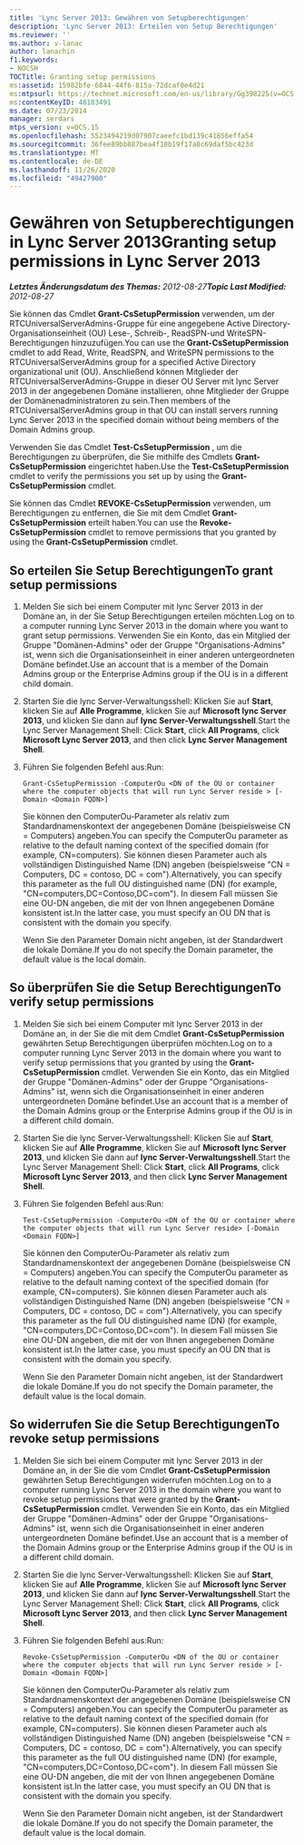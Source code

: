 ```yaml
---
title: 'Lync Server 2013: Gewähren von Setupberechtigungen'
description: 'Lync Server 2013: Erteilen von Setup Berechtigungen'
ms.reviewer: ''
ms.author: v-lanac
author: lanachin
f1.keywords:
- NOCSH
TOCTitle: Granting setup permissions
ms:assetid: 15982bfe-6844-44f6-815a-72dcaf0e4d21
ms:mtpsurl: https://technet.microsoft.com/en-us/library/Gg398225(v=OCS.15)
ms:contentKeyID: 48183491
ms.date: 07/23/2014
manager: serdars
mtps_version: v=OCS.15
ms.openlocfilehash: 5523494219d07907caeefc1bd139c41856effa54
ms.sourcegitcommit: 36fee89bb887bea4f18b19f17a8c69daf5bc423d
ms.translationtype: MT
ms.contentlocale: de-DE
ms.lasthandoff: 11/26/2020
ms.locfileid: "49427900"
---
```

# <a name="granting-setup-permissions-in-lync-server-2013"></a><span data-ttu-id="072d8-103">Gewähren von Setupberechtigungen in Lync Server 2013</span><span class="sxs-lookup"><span data-stu-id="072d8-103">Granting setup permissions in Lync Server 2013</span></span>

<div data-xmlns="http://www.w3.org/1999/xhtml">

<div class="topic" data-xmlns="http://www.w3.org/1999/xhtml" data-msxsl="urn:schemas-microsoft-com:xslt" data-cs="https://msdn.microsoft.com/">

<div data-asp="https://msdn2.microsoft.com/asp">



</div>

<div id="mainSection">

<div id="mainBody"><span data-ttu-id="072d8-104">

<span> </span></span><span class="sxs-lookup"><span data-stu-id="072d8-104">

<span> </span></span></span>

<span data-ttu-id="072d8-105">_**Letztes Änderungsdatum des Themas:** 2012-08-27_</span><span class="sxs-lookup"><span data-stu-id="072d8-105">_**Topic Last Modified:** 2012-08-27_</span></span>

<span data-ttu-id="072d8-106">Sie können das Cmdlet **Grant-CsSetupPermission** verwenden, um der RTCUniversalServerAdmins-Gruppe für eine angegebene Active Directory-Organisationseinheit (OU) Lese-, Schreib-, ReadSPN-und WriteSPN-Berechtigungen hinzuzufügen.</span><span class="sxs-lookup"><span data-stu-id="072d8-106">You can use the **Grant-CsSetupPermission** cmdlet to add Read, Write, ReadSPN, and WriteSPN permissions to the RTCUniversalServerAdmins group for a specified Active Directory organizational unit (OU).</span></span> <span data-ttu-id="072d8-107">Anschließend können Mitglieder der RTCUniversalServerAdmins-Gruppe in dieser OU Server mit lync Server 2013 in der angegebenen Domäne installieren, ohne Mitglieder der Gruppe der Domänenadministratoren zu sein.</span><span class="sxs-lookup"><span data-stu-id="072d8-107">Then members of the RTCUniversalServerAdmins group in that OU can install servers running Lync Server 2013 in the specified domain without being members of the Domain Admins group.</span></span>

<span data-ttu-id="072d8-108">Verwenden Sie das Cmdlet **Test-CsSetupPermission** , um die Berechtigungen zu überprüfen, die Sie mithilfe des Cmdlets **Grant-CsSetupPermission** eingerichtet haben.</span><span class="sxs-lookup"><span data-stu-id="072d8-108">Use the **Test-CsSetupPermission** cmdlet to verify the permissions you set up by using the **Grant-CsSetupPermission** cmdlet.</span></span>

<span data-ttu-id="072d8-109">Sie können das Cmdlet **REVOKE-CsSetupPermission** verwenden, um Berechtigungen zu entfernen, die Sie mit dem Cmdlet **Grant-CsSetupPermission** erteilt haben.</span><span class="sxs-lookup"><span data-stu-id="072d8-109">You can use the **Revoke-CsSetupPermission** cmdlet to remove permissions that you granted by using the **Grant-CsSetupPermission** cmdlet.</span></span>

<div>

## <a name="to-grant-setup-permissions"></a><span data-ttu-id="072d8-110">So erteilen Sie Setup Berechtigungen</span><span class="sxs-lookup"><span data-stu-id="072d8-110">To grant setup permissions</span></span>

1.  <span data-ttu-id="072d8-111">Melden Sie sich bei einem Computer mit lync Server 2013 in der Domäne an, in der Sie Setup Berechtigungen erteilen möchten.</span><span class="sxs-lookup"><span data-stu-id="072d8-111">Log on to a computer running Lync Server 2013 in the domain where you want to grant setup permissions.</span></span> <span data-ttu-id="072d8-112">Verwenden Sie ein Konto, das ein Mitglied der Gruppe "Domänen-Admins" oder der Gruppe "Organisations-Admins" ist, wenn sich die Organisationseinheit in einer anderen untergeordneten Domäne befindet.</span><span class="sxs-lookup"><span data-stu-id="072d8-112">Use an account that is a member of the Domain Admins group or the Enterprise Admins group if the OU is in a different child domain.</span></span>

2.  <span data-ttu-id="072d8-113">Starten Sie die lync Server-Verwaltungsshell: Klicken Sie auf **Start**, klicken Sie auf **Alle Programme**, klicken Sie auf **Microsoft lync Server 2013**, und klicken Sie dann auf **lync Server-Verwaltungsshell**.</span><span class="sxs-lookup"><span data-stu-id="072d8-113">Start the Lync Server Management Shell: Click **Start**, click **All Programs**, click **Microsoft Lync Server 2013**, and then click **Lync Server Management Shell**.</span></span>

3.  <span data-ttu-id="072d8-114">Führen Sie folgenden Befehl aus:</span><span class="sxs-lookup"><span data-stu-id="072d8-114">Run:</span></span>
    
        Grant-CsSetupPermission -ComputerOu <DN of the OU or container where the computer objects that will run Lync Server reside > [-Domain <Domain FQDN>]
    
    <span data-ttu-id="072d8-115">Sie können den ComputerOu-Parameter als relativ zum Standardnamenskontext der angegebenen Domäne (beispielsweise CN = Computers) angeben.</span><span class="sxs-lookup"><span data-stu-id="072d8-115">You can specify the ComputerOu parameter as relative to the default naming context of the specified domain (for example, CN=computers).</span></span> <span data-ttu-id="072d8-116">Sie können diesen Parameter auch als vollständigen Distinguished Name (DN) angeben (beispielsweise "CN = Computers, DC = contoso, DC = com").</span><span class="sxs-lookup"><span data-stu-id="072d8-116">Alternatively, you can specify this parameter as the full OU distinguished name (DN) (for example, "CN=computers,DC=Contoso,DC=com").</span></span> <span data-ttu-id="072d8-117">In diesem Fall müssen Sie eine OU-DN angeben, die mit der von Ihnen angegebenen Domäne konsistent ist.</span><span class="sxs-lookup"><span data-stu-id="072d8-117">In the latter case, you must specify an OU DN that is consistent with the domain you specify.</span></span>
    
    <span data-ttu-id="072d8-118">Wenn Sie den Parameter Domain nicht angeben, ist der Standardwert die lokale Domäne.</span><span class="sxs-lookup"><span data-stu-id="072d8-118">If you do not specify the Domain parameter, the default value is the local domain.</span></span>

</div>

<div>

## <a name="to-verify-setup-permissions"></a><span data-ttu-id="072d8-119">So überprüfen Sie die Setup Berechtigungen</span><span class="sxs-lookup"><span data-stu-id="072d8-119">To verify setup permissions</span></span>

1.  <span data-ttu-id="072d8-120">Melden Sie sich bei einem Computer mit lync Server 2013 in der Domäne an, in der Sie die mit dem Cmdlet **Grant-CsSetupPermission** gewährten Setup Berechtigungen überprüfen möchten.</span><span class="sxs-lookup"><span data-stu-id="072d8-120">Log on to a computer running Lync Server 2013 in the domain where you want to verify setup permissions that you granted by using the **Grant-CsSetupPermission** cmdlet.</span></span> <span data-ttu-id="072d8-121">Verwenden Sie ein Konto, das ein Mitglied der Gruppe "Domänen-Admins" oder der Gruppe "Organisations-Admins" ist, wenn sich die Organisationseinheit in einer anderen untergeordneten Domäne befindet.</span><span class="sxs-lookup"><span data-stu-id="072d8-121">Use an account that is a member of the Domain Admins group or the Enterprise Admins group if the OU is in a different child domain.</span></span>

2.  <span data-ttu-id="072d8-122">Starten Sie die lync Server-Verwaltungsshell: Klicken Sie auf **Start**, klicken Sie auf **Alle Programme**, klicken Sie auf **Microsoft lync Server 2013**, und klicken Sie dann auf **lync Server-Verwaltungsshell**.</span><span class="sxs-lookup"><span data-stu-id="072d8-122">Start the Lync Server Management Shell: Click **Start**, click **All Programs**, click **Microsoft Lync Server 2013**, and then click **Lync Server Management Shell**.</span></span>

3.  <span data-ttu-id="072d8-123">Führen Sie folgenden Befehl aus:</span><span class="sxs-lookup"><span data-stu-id="072d8-123">Run:</span></span>
    
        Test-CsSetupPermission -ComputerOu <DN of the OU or container where the computer objects that will run Lync Server reside> [-Domain <Domain FQDN>]
    
    <span data-ttu-id="072d8-124">Sie können den ComputerOu-Parameter als relativ zum Standardnamenskontext der angegebenen Domäne (beispielsweise CN = Computers) angeben.</span><span class="sxs-lookup"><span data-stu-id="072d8-124">You can specify the ComputerOu parameter as relative to the default naming context of the specified domain (for example, CN=computers).</span></span> <span data-ttu-id="072d8-125">Sie können diesen Parameter auch als vollständigen Distinguished Name (DN) angeben (beispielsweise "CN = Computers, DC = contoso, DC = com").</span><span class="sxs-lookup"><span data-stu-id="072d8-125">Alternatively, you can specify this parameter as the full OU distinguished name (DN) (for example, "CN=computers,DC=Contoso,DC=com").</span></span> <span data-ttu-id="072d8-126">In diesem Fall müssen Sie eine OU-DN angeben, die mit der von Ihnen angegebenen Domäne konsistent ist.</span><span class="sxs-lookup"><span data-stu-id="072d8-126">In the latter case, you must specify an OU DN that is consistent with the domain you specify.</span></span>
    
    <span data-ttu-id="072d8-127">Wenn Sie den Parameter Domain nicht angeben, ist der Standardwert die lokale Domäne.</span><span class="sxs-lookup"><span data-stu-id="072d8-127">If you do not specify the Domain parameter, the default value is the local domain.</span></span>

</div>

<div>

## <a name="to-revoke-setup-permissions"></a><span data-ttu-id="072d8-128">So widerrufen Sie die Setup Berechtigungen</span><span class="sxs-lookup"><span data-stu-id="072d8-128">To revoke setup permissions</span></span>

1.  <span data-ttu-id="072d8-129">Melden Sie sich bei einem Computer mit lync Server 2013 in der Domäne an, in der Sie die vom Cmdlet **Grant-CsSetupPermission** gewährten Setup Berechtigungen widerrufen möchten.</span><span class="sxs-lookup"><span data-stu-id="072d8-129">Log on to a computer running Lync Server 2013 in the domain where you want to revoke setup permissions that were granted by the **Grant-CsSetupPermission** cmdlet.</span></span> <span data-ttu-id="072d8-130">Verwenden Sie ein Konto, das ein Mitglied der Gruppe "Domänen-Admins" oder der Gruppe "Organisations-Admins" ist, wenn sich die Organisationseinheit in einer anderen untergeordneten Domäne befindet.</span><span class="sxs-lookup"><span data-stu-id="072d8-130">Use an account that is a member of the Domain Admins group or the Enterprise Admins group if the OU is in a different child domain.</span></span>

2.  <span data-ttu-id="072d8-131">Starten Sie die lync Server-Verwaltungsshell: Klicken Sie auf **Start**, klicken Sie auf **Alle Programme**, klicken Sie auf **Microsoft lync Server 2013**, und klicken Sie dann auf **lync Server-Verwaltungsshell**.</span><span class="sxs-lookup"><span data-stu-id="072d8-131">Start the Lync Server Management Shell: Click **Start**, click **All Programs**, click **Microsoft Lync Server 2013**, and then click **Lync Server Management Shell**.</span></span>

3.  <span data-ttu-id="072d8-132">Führen Sie folgenden Befehl aus:</span><span class="sxs-lookup"><span data-stu-id="072d8-132">Run:</span></span>
    
        Revoke-CsSetupPermission -ComputerOu <DN of the OU or container where the computer objects that will run Lync Server reside > [-Domain <Domain FQDN>]
    
    <span data-ttu-id="072d8-133">Sie können den ComputerOu-Parameter als relativ zum Standardnamenskontext der angegebenen Domäne (beispielsweise CN = Computers) angeben.</span><span class="sxs-lookup"><span data-stu-id="072d8-133">You can specify the ComputerOu parameter as relative to the default naming context of the specified domain (for example, CN=computers).</span></span> <span data-ttu-id="072d8-134">Sie können diesen Parameter auch als vollständigen Distinguished Name (DN) angeben (beispielsweise "CN = Computers, DC = contoso, DC = com").</span><span class="sxs-lookup"><span data-stu-id="072d8-134">Alternatively, you can specify this parameter as the full OU distinguished name (DN) (for example, "CN=computers,DC=Contoso,DC=com").</span></span> <span data-ttu-id="072d8-135">In diesem Fall müssen Sie eine OU-DN angeben, die mit der von Ihnen angegebenen Domäne konsistent ist.</span><span class="sxs-lookup"><span data-stu-id="072d8-135">In the latter case, you must specify an OU DN that is consistent with the domain you specify.</span></span>
    
    <span data-ttu-id="072d8-136">Wenn Sie den Parameter Domain nicht angeben, ist der Standardwert die lokale Domäne.</span><span class="sxs-lookup"><span data-stu-id="072d8-136">If you do not specify the Domain parameter, the default value is the local domain.</span></span>

<span data-ttu-id="072d8-137"></div>

</div>

<span> </span>

</div>

</div>

</span><span class="sxs-lookup"><span data-stu-id="072d8-137"></div>

</div>

<span> </span>

</div>

</div>

</span></span></div>

